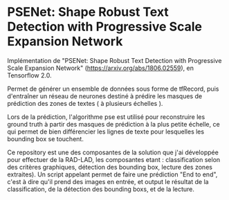 # PSENet: Shape Robust Text Detection with Progressive Scale Expansion Network

Implémentation de "PSENet: Shape Robust Text Detection with Progressive Scale Expansion Network" (https://arxiv.org/abs/1806.02559), en Tensorflow 2.0.


Permet de générer un ensemble de données sous forme de tfRecord, puis d'entraîner un réseau de neurones destiné à prédire les masques de prédiction des zones de textes ( à plusieurs échelles ). 

Lors de la prédiction, l'algorithme pse est utilisé pour reconstruire les ground truth à partir des masques de prédiction à la plus petite échelle, ce qui permet de bien différencier les lignes de texte pour lesquelles les bounding box se touchent.


Ce repository est une des composantes de la solution que j'ai développée pour effectuer de la RAD-LAD, les composantes etant : classification selon des critères graphiques, détection des bounding box, lecture des zones extraites). Un script appelant permet de faire une prédiction "End to end", c'est à dire qu'il prend des images en entrée, et output le résultat de la classification, de la détection des bounding boxs, et de la lecture.